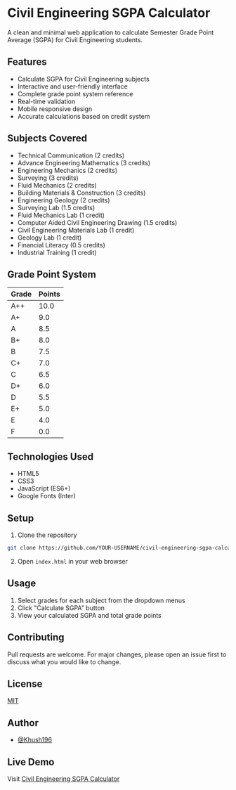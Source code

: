 # Civil Engineering SGPA Calculator

A clean and minimal web application to calculate Semester Grade Point Average (SGPA) for Civil Engineering students.

## Features

- Calculate SGPA for Civil Engineering subjects
- Interactive and user-friendly interface
- Complete grade point system reference
- Real-time validation
- Mobile responsive design
- Accurate calculations based on credit system

## Subjects Covered

- Technical Communication (2 credits)
- Advance Engineering Mathematics (3 credits)
- Engineering Mechanics (2 credits)
- Surveying (3 credits)
- Fluid Mechanics (2 credits)
- Building Materials & Construction (3 credits)
- Engineering Geology (2 credits)
- Surveying Lab (1.5 credits)
- Fluid Mechanics Lab (1 credit)
- Computer Aided Civil Engineering Drawing (1.5 credits)
- Civil Engineering Materials Lab (1 credit)
- Geology Lab (1 credit)
- Financial Literacy (0.5 credits)
- Industrial Training (1 credit)

## Grade Point System

| Grade | Points |
|-------|---------|
| A++   | 10.0    |
| A+    | 9.0     |
| A     | 8.5     |
| B+    | 8.0     |
| B     | 7.5     |
| C+    | 7.0     |
| C     | 6.5     |
| D+    | 6.0     |
| D     | 5.5     |
| E+    | 5.0     |
| E     | 4.0     |
| F     | 0.0     |

## Technologies Used

- HTML5
- CSS3
- JavaScript (ES6+)
- Google Fonts (Inter)

## Setup

1. Clone the repository
```bash
git clone https://github.com/YOUR-USERNAME/civil-engineering-sgpa-calculator.git
```

2. Open `index.html` in your web browser

## Usage

1. Select grades for each subject from the dropdown menus
2. Click "Calculate SGPA" button
3. View your calculated SGPA and total grade points

## Contributing

Pull requests are welcome. For major changes, please open an issue first to discuss what you would like to change.

## License

[MIT](https://choosealicense.com/licenses/mit/)

## Author

- [@Khush196](https://github.com/YOUR-USERNAME)

## Live Demo

Visit [Civil Engineering SGPA Calculator](https://khush196.github.io/civil-engineering-sgpa-calculator/)
